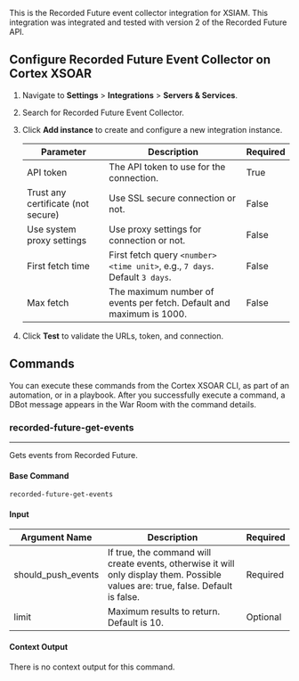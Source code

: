 This is the Recorded Future event collector integration for XSIAM.
This integration was integrated and tested with version 2 of the Recorded Future API.

## Configure Recorded Future Event Collector on Cortex XSOAR

1. Navigate to **Settings** > **Integrations** > **Servers & Services**.
2. Search for Recorded Future Event Collector.
3. Click **Add instance** to create and configure a new integration instance.

    | **Parameter** | **Description** | **Required** |
    | --- | --- | --- |
    | API token | The API token to use for the connection. | True |
    | Trust any certificate (not secure) | Use SSL secure connection or not. | False |
    | Use system proxy settings | Use proxy settings for connection or not. | False |
    | First fetch time |  First fetch query `<number> <time unit>`, e.g., `7 days`. Default `3 days`. | False |
    | Max fetch | The maximum number of events per fetch. Default and maximum is 1000. | False |

4. Click **Test** to validate the URLs, token, and connection.

## Commands

You can execute these commands from the Cortex XSOAR CLI, as part of an automation, or in a playbook.
After you successfully execute a command, a DBot message appears in the War Room with the command details.

### recorded-future-get-events

***
Gets events from Recorded Future.

#### Base Command

`recorded-future-get-events`

#### Input

| **Argument Name** | **Description** | **Required** |
| --- | --- | --- |
| should_push_events | If true, the command will create events, otherwise it will only display them. Possible values are: true, false. Default is false. | Required | 
| limit | Maximum results to return. Default is 10. | Optional | 

#### Context Output

There is no context output for this command.